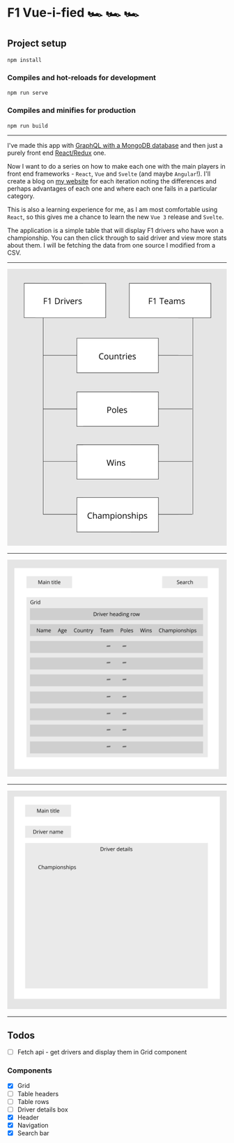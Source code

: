 # F1 Vue-i-fied 🏎️ 🏎️️️️ 🏎️️️

## Project setup

```
npm install
```

### Compiles and hot-reloads for development

```
npm run serve
```

### Compiles and minifies for production

```
npm run build
```

---

I've made this app with [GraphQL with a MongoDB database](https://github.com/nialldbarber/f1) and then just a purely front end [React/Redux](https://github.com/nialldbarber/f1-reduxified) one.

Now I want to do a series on how to make each one with the main players in front end frameworks - `React`, `Vue` and `Svelte` (and maybe `Angular`!). I'll create a blog on [my website](https://blog.nialldbarber.com/) for each iteration noting the differences and perhaps advantages of each one and where each one fails in a particular category.

This is also a learning experience for me, as I am most comfortable using `React`, so this gives me a chance to learn the new `Vue 3` release and `Svelte`.

The application is a simple table that will display F1 drivers who have won a championship. You can then click through to said driver and view more stats about them. I will be fetching the data from one source I modified from a CSV.

---

![Site](public/screenshots/graph.png?raw=true 'Graph')

---

![Site](public/screenshots/drivers.png?raw=true 'Drivers')

---

![Site](public/screenshots/driver.png?raw=true 'Driver')

---

## Todos

- [ ] Fetch api - get drivers and display them in Grid component

### Components

- [x] Grid
- [ ] Table headers
- [ ] Table rows
- [ ] Driver details box
- [x] Header
- [x] Navigation
- [x] Search bar
